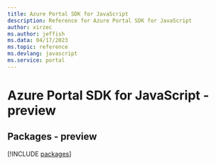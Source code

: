 ```yaml
---
title: Azure Portal SDK for JavaScript
description: Reference for Azure Portal SDK for JavaScript
author: xirzec
ms.author: jeffish
ms.data: 04/17/2023
ms.topic: reference
ms.devlang: javascript
ms.service: portal
---
```

# Azure Portal SDK for JavaScript - preview
## Packages - preview
[!INCLUDE [packages](portal-index.md)]